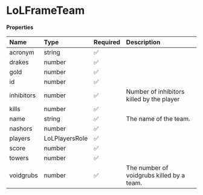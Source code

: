 # LoLFrameTeam

**Properties**

| Name       | Type           | Required | Description                               |
| :--------- | :------------- | :------- | :---------------------------------------- |
| acronym    | string         | ✅       |                                           |
| drakes     | number         | ✅       |                                           |
| gold       | number         | ✅       |                                           |
| id         | number         | ✅       |                                           |
| inhibitors | number         | ✅       | Number of inhibitors killed by the player |
| kills      | number         | ✅       |                                           |
| name       | string         | ✅       | The name of the team.                     |
| nashors    | number         | ✅       |                                           |
| players    | LoLPlayersRole | ✅       |                                           |
| score      | number         | ✅       |                                           |
| towers     | number         | ✅       |                                           |
| voidgrubs  | number         | ✅       | The number of voidgrubs killed by a team. |

<!-- This file was generated by liblab | https://liblab.com/ -->
